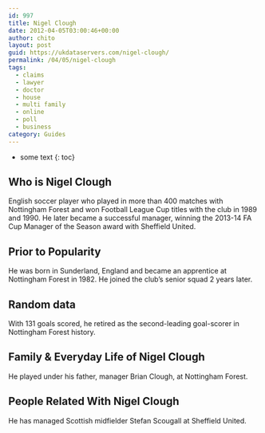```yaml
---
id: 997
title: Nigel Clough
date: 2012-04-05T03:00:46+00:00
author: chito
layout: post
guid: https://ukdataservers.com/nigel-clough/
permalink: /04/05/nigel-clough
tags:
  - claims
  - lawyer
  - doctor
  - house
  - multi family
  - online
  - poll
  - business
category: Guides
---
```


* some text
{: toc}
          
          
## Who is  Nigel Clough
                  
                  
                  
English soccer player who played in more than 400 matches with Nottingham Forest and won Football League Cup titles with the club in 1989 and 1990. He later became a successful manager, winning the 2013-14 FA Cup Manager of the Season award with Sheffield United.
                  
                
                
                
## Prior to Popularity 
                  
                  
                  
He was born in Sunderland, England and became an apprentice at Nottingham Forest in 1982. He joined the club&#8217;s senior squad 2 years later.
                  
                
                
                
## Random data 
                  
                  
                  
With 131 goals scored, he retired as the second-leading goal-scorer in Nottingham Forest history.
                  
                
                
                
## Family & Everyday Life of Nigel Clough
                  
                  
                  
He played under his father, manager Brian Clough, at Nottingham Forest.
                  
                
                
                
## People Related With  Nigel Clough
                  
                  
                  
He has managed Scottish midfielder Stefan Scougall at Sheffield United.
                  
                
              
            
          
          
          
    
    
  
